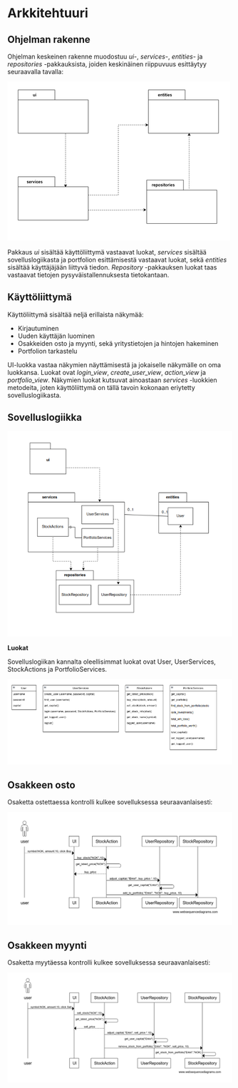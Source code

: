# Arkkitehtuuri

## Ohjelman rakenne

Ohjelman keskeinen rakenne muodostuu _ui-_, _services-_, _entities-_ ja _repositories_ -pakkauksista, joiden keskinäinen riippuvuus esittäytyy seuraavalla tavalla:

![](./kuvat/pakkausrakenne.png)

Pakkaus _ui_ sisältää käyttöliittymä vastaavat luokat, _services_ sisältää sovelluslogiikasta ja portfolion esittämisestä vastaavat luokat, sekä _entities_ sisältää käyttäjäjään liittyvä tiedon. _Repository_ -pakkauksen luokat taas vastaavat tietojen pysyväistallennuksesta tietokantaan.

## Käyttöliittymä

Käyttöliittymä sisältää neljä erillaista näkymää:

- Kirjautuminen
- Uuden käyttäjän luominen
- Osakkeiden osto ja myynti, sekä yritystietojen ja hintojen hakeminen
- Portfolion tarkastelu

UI-luokka vastaa näkymien näyttämisestä ja jokaiselle näkymälle on oma luokkansa. Luokat ovat _login_view_, _create_user_view_, _action_view_ ja _portfolio_view_. Näkymien luokat kutsuvat ainoastaan _services_ -luokkien metodeita, joten käyttöliittymä on tällä tavoin kokonaan eriytetty sovelluslogiikasta. 

## Sovelluslogiikka


![](./kuvat/luokka_pakkaus_kaavio.png)


**Luokat**

Sovelluslogiikan kannalta oleellisimmat luokat ovat User, UserServices, StockActions ja PortfolioServices.

![Luokkakaavio](./kuvat/luokat.png)

## Osakkeen osto

Osaketta ostettaessa kontrolli kulkee sovelluksessa seuraavanlaisesti:

![](./kuvat/buying.png)

## Osakkeen myynti

Osaketta myytäessa kontrolli kulkee sovelluksessa seuraavanlaisesti:

![](./kuvat/selling.png)
